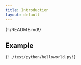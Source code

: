 ```yaml
---
title: Introduction
layout: default
---
```


{!./README.md!}

## Example

```
{!./test/python/helloworld.py!}
```

